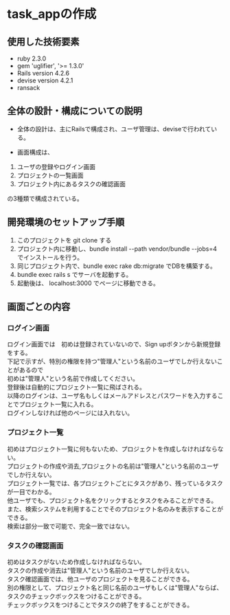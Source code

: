 # task_appの作成

## 使用した技術要素
 - ruby 2.3.0
 - gem 'uglifier', '>= 1.3.0'
 - Rails  version 4.2.6
 - devise version 4.2.1
 - ransack

## 全体の設計・構成についての説明
- 全体の設計は、主にRailsで構成され、ユーザ管理は、deviseで行われている。

- 画面構成は、
1. ユーザの登録やログイン画面
2. プロジェクトの一覧画面
3. プロジェクト内にあるタスクの確認画面<br>

の3種類で構成されている。

## 開発環境のセットアップ手順
1. このプロジェクトを git clone する
2. プロジェクト内に移動し、bundle install --path vendor/bundle --jobs=4 でインストールを行う。
3. 同じプロジェクト内で、bundle exec rake db:migrate でDBを構築する。
4. bundle exec rails s でサーバを起動する。
5. 起動後は、 localhost:3000 でページに移動できる。

## 画面ごとの内容

### ログイン画面
ログイン画面では　初めは登録されていないので、Sign upボタンから新規登録をする。 <br>
下記で示すが、特別の権限を持つ"管理人"という名前のユーザでしか行えないことがあるので <br>
初めは"管理人"という名前で作成してください。 <br>
登録後は自動的にプロジェクト一覧に飛ばされる。 <br>
以降のログインは、ユーザ名もしくはメールアドレスとパスワードを入力することでプロジェクト一覧に入れる。<br>
ログインしなければ他のページには入れない。<br>

### プロジェクト一覧
初めはプロジェクト一覧に何もないため、プロジェクトを作成しなければならない。 <br>
プロジェクトの作成や消去,プロジェクトの名前は"管理人"という名前のユーザでしか行えない。 <br>
プロジェクト一覧では、各プロジェクトごとにタスクがあり、残っているタスクが一目でわかる。<br>
他ユーザでも、プロジェクト名をクリックするとタスクをみることができる。<br>
また、検索システムを利用することでそのプロジェクト名のみを表示することができる。<br>
検索は部分一致で可能で、完全一致ではない。<br>

### タスクの確認画面
初めはタスクがないため作成しなければならない。 <br>
タスクの作成や消去は"管理人"という名前のユーザでしか行えない。 <br>
タスク確認画面では、他ユーザのプロジェクトを見ることができる。 <br>
別の権限として、プロジェクト名と同じ名前のユーザもしくは"管理人"ならば、タスクのチェックボックスをつけることができる。<br>
チェックボックスをつけることでタスクの終了をすることができる。<br>
